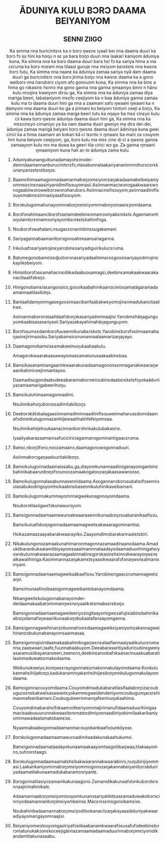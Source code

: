 <h1 align='center'>ÃDUNIYA KULU BƆRƆ DAAMA BEIYANIYOM</h1>
<h2 align='center'>SENNI ZIIGO</h2>
<p align='center'>Ka simma nna buricinitɛrɛ ka n bɔrɔ ŋwɛnɛ iyaali bei nna daama duuri ka bɔrɔ fɔ su hini ka hoŋu n sɛ ya bara bɔŋɔ duuri nna laakari kaniyom ãduniya kuna,
Ka simma nna ka bɔrɔ daama duuri bara hɛi fɔ ka sariya hima a ma cɛruma ka bɔrɔ mɔrani nna tilaasi guruje nna mɛiyom bɛrɛkɛtɛ nna kwɛnɛ bɔrɔ futu,
Ka simma nna naanɛ ka ãduniya zamaa sariya nyâ dam daama duuri ga buricinitɛrɛ nna bɔrɔ jirima bɔŋɔ nna kwɛnɛ daama ka a gono weibɔrɔ nna harubɔrɔ ciyom afɔ gonouom kuna,
Ka simma nna ka binɛ a hima gɔ rɔkasinɛ hɛnnɔ ma gono ganna nna ganna ŋmaaniyo binni n hãnu kulu mɔɔjinɛ kweiyom dirɔu ga,
Ka simma nna ka ãduniya zamaa diya mariga beeri, tabataniyom mɛɛfo ceejiyom ka n baa ãduniya ganna zamaa kulu ma tɔ daama duuri hini ga nna a zaamani safu ŋwaani ŋwaani ka n damyom nna daama duuri ko ga a jirimani ko beiyom tɔntɔni ceeji a bɔŋɔ,
Ka simma nna ka ãduniya zamaa marga beeri tutu ka nŋayo ba mɛɛ cinɛyo kulu cii kawa bɔrɔ ŋwɛnɛ ãduniya daama duuri hini ga,
Ka simma nna ka mɛɛcinɛyo cimaniyo ya ba nam daama duuri gweiyo ma dira dei-dei,
ãduniya zamaa marigã beiyani bɔrɔ ŋwɛnɛ daama duuri ãdininya kuna gwei cirici ka a hima zaamani an kokari kǎ ci tɛɛntɛ n ŋmaarɛ ba mani za couyom hini kuna beiyom ceejiyom, ga, bɔrɔ kulu ma mɛɛ cinɛ di ci a ŋwɛnɛ ganna zamaayom kulu mɔ ma duwa ka geeri tila cirici wɔ ga. Za ganna ŋmaani ŋmaaniyom kuna hali an to ãduniya zama kulu.</p>
<ol>
  <li>
    <p>Aduniyakunanguibunadamayohɛinɔdei-deinndaamannanburucinitɛrɛfɔ,nlasabunnalaakariyanamnnmɔhurocɛrɛkunanyanzetɛrɛbɔŋɔɔ.</p>
  </li>
  <li>
    <p>Baamɛihimaamagonnadaamannabɔŋɔɔmɛiyomzaŋakadaamabeibeiyaniyommɛɛcinɛnaasiriyanidimifisɔuyomasii.Asiinnanmaciwɔnɔgaakwaarɛwɔnɔgaabiiwɔnɔweibɔrɔwɔnɔharubɔrɔ.Asiinnacinɛfisɔuyom;asiinnaadiinifisɔuyomabinɛsiinnasiyasafisɔuyom.</p>
  </li>
  <li>
    <p>Bɔrɔkulugonnahunayomnnabɔŋɔɔmɛiyomnnabɔŋɔɔnaanɛyomdaama.</p>
  </li>
  <li>
    <p>Bɔrɔfɔnahimaancibɔrɔfɔsɛtamdeebinɛnmamɔɔriyabɛrɛkɛtɛ.Agannanɔnhoŋutamtɛrɛnnamɔɔriyayombɛrɛkɛtɛbahinifɔga.</p>
  </li>
  <li>
    <p>Nsubɔrɔfɔwahalani,nsugacɛɛnaninbinɛsugakamani.</p>
  </li>
  <li>
    <p>Sariyagannabaamanibɔrɔgonoahimaansariaganna.</p>
  </li>
  <li>
    <p>Irikuluafɔsariyamɔjinɛyanɔbinɛsariyadiguirikulucɛruma.</p>
  </li>
  <li>
    <p>Batumɛgonobamɛisɛɖɛɛbɔrɔnasariyadaalinmacɛɛgoosisariyayodimɔjinɛkayiikobeiyom.</p>
  </li>
  <li>
    <p>Hinisiibɔrɔfɔsɛamahacinɛdiikadaabuɔuamagɛi,deebinɛamakaakwaarakanaciitaalifɔbɔŋɔ.</p>
  </li>
  <li>
    <p>Hinigonobamɛisɛangoosicɛ;goosikaabahinikaanɔcimiɔuamatãgaraniadaamannaatilasibɔ̃ŋɔ.</p>
  </li>
  <li>
    <p>Bantaalidamyomngasegoosimaacibanfaabakwɛyomɔjinɛnmadukancitaalikwɛ.</p>
    <p>Asiinanmabɔrɔnɔtaalidaafɔbɔŋɔkasariyadomnaajisi.Yanɔbinɛhãŋagunguyomkaabisasasariyasii.Sariyazakayahimahãŋagunguyom.</p>
  </li>
  <li>
    <p>Bɔrɔfɔsumɛɛdambɔrɔfuusennikunabɛrɛkɛtɛ.Yanɔbinɛbɔrɔfɔsiinnaamahaŋasinɛjirimazobu.Sariyabamɛicɛrumannaalaamarizaŋayayo.</p>
  </li>
  <li>
    <p>Daamagonobamɛisɛamakweinuŋukaabaakulu.</p>
    <p>Amagɔrɔkwaarakaasawayomasɛamatunusaakaabinɛbaa.</p>
  </li>
  <li>
    <p>Bamɛikasananinangaarinkwaarakunadaamagononsɛnmaganakwaaraŋwaanikahiniceejinmantayoo.</p>
    <p>Daamadisugondaabudeeabarannabɔrɔwiiɔubinɛdaabɛrɛkɛtɛfɔyokaãduniyazamaamarigabeerihoŋu.</p>
  </li>
  <li>
    <p>Bamɛikuluhimaamagonnadimi.</p>
    <p>Nsuhinikahoŋubɔrɔsɛadimitakiibɔŋɔ.</p>
  </li>
  <li>
    <p>Deebɔrɔkǎtɔbalagaasiinnamadiminnaadiinifisɔuweinnaharusɛdomidaamafɔdinɔnkulugonnazanhiijewaatihalinfefeiyomsaa.</p>
    <p>Nsuhinikahiijehɔukaanacinnanbɔrɔhinkakulubakasinɛ.</p>
    <p>Iyaaliyabarazaamanisafuciciriciagannanɔgominantigaacɛruma.</p>
  </li>
  <li>
    <p>Bamɛi,nbɔŋɔ̌fɔnɔ,noozamaanɔ,daamagonowɔgonnaduuri.</p>
    <p>Asiinmabɔrɔgaŋaaduuritakiibɔŋɔ.</p>
  </li>
  <li>
    <p>Bamɛikulugonnadaamalasabu,ga,diayomkunannaadiiniganayomganbinɛbahinikabaarunbɔŋɔfɔɔunoozamaakogaloozaŋakaasawanoosɛ.</p>
  </li>
  <li>
    <p>Bamɛikulugonnalasabunnasennidaama.Asɛgannanɔbɔrɔsubahɛifɔsenniɔulasabukodirigoyomhɛikaabinɛbasennikuluhinikaseibamani.</p>
  </li>
  <li>
    <p>Bamɛikulugonnakummayomnnaigwekunagonoyomdaama.</p>
    <p>Nsubɔrɔtilasiigwɛfɔkunawuroyom.</p>
  </li>
  <li>
    <p>Bamɛigonnadaamaamawuroakwaarasennikunaabɔŋɔɔuabaranikaafisɔu.</p>
    <p>Bamɛikuluafɔbɔŋɔgonnadaamaamagweitɛakwaaragominantisɛ.</p>
    <p>Hɛikazamaazaayabarakwaarayiiko.Zaayomdimobarakannaatɛtɛbiri.</p>
  </li>
  <li>
    <p>Nikakulungonozamaakunahimanɔnmagonnazamaadinaanɛdaama.Amadukǒbaranbukaatamǒbiyayomzaaalmaninnataadayodaamaduurihinigahɛiyowɔkulunnakwaarazaamagaabinnabinɛgɔrɔkasinɛhɛinnɔkwarayoŋwɛnɛalkawalihiniga.Kasimmannazaŋakamɛtɛyaasikwaarafɔfɔnaŋwɛnɛalmanisiriyani.</p>
  </li>
  <li>
    <p>Bamɛigonnadaamaamagweikaǎbaafisɔu.Yanɔbinɛngaacɛrumannagweizaŋɛi.</p>
    <p>Bamɛimunaafinsibaasigonnagweikantɛbanayomdaama.</p>
    <p>Nikangweitɛkulugonnabanayomdei-deidaamakaabatɔninmanŋwɛnɛiyaalikɔtɔnnabɛɛrɛbɔŋɔ.</p>
    <p>Bamɛigonnadaamaamagweiteeriyozogitaayomigwɛsafujisiabinɛbahinikaabɔŋɔdamafɔŋwaanikunaabɔŋɔbukaatafansayomganna.</p>
  </li>
  <li>
    <p>Bamɛigonnagweihinanzobunnahɔɔrɛdaamagweikɛiyaniyomzakannagweihinanzobukunabanayomsaannasaa.</p>
  </li>
  <li>
    <p>Bamɛigonnajisiridaamakaabahinikogaŋwɛnɛalaafiannaaiyaalikulucɛrumanna,zaaŋwaari,taafɛ,fuunnabaabuyom.Deeabarasaritiyaduniɔubinɛgweiyasaramusiibayananzeeri,zeenɛnɔ,deebinɛaroobafɔkaanacinsaabuabaratilasinmaduwatɛɛmakodaama.</p>
    <p>Weikunukweiyo,kooŋwɛɛrayogonnatɛɛmakonnakulayomdaama.Kookulukannahɛihiijebɔŋɔ,kadukanamnŋakanhɛihiijesibɔŋɔnnkulugonnakulayomdaama.</p>
  </li>
  <li>
    <p>Bamɛigonnacouyomdaama.Couyomdimadukabaratilasifaalabɔŋɔzacoubugucɛɛnɛkakweisasawantɛyokammɛgweidendeniyomcoubugunŋacɛrɛhimanmafeeribamani.Coubugubeerinmanŋafeerinuŋukaahima.</p>
    <p>Couyomdimabarahɛifɔkaamɔɔfeeriyomnnajirimanufidaamaduurihinigaamacisaabusuurunnakwaasitɛrɛmatɛɛdimiyonnaadiiniyobinnilaakarikaniyomnnawadaatamatɛbamɛisɛ.</p>
    <p>Nyaannabaabɛgonnadaamanmacouyokanbaafisɔunkõyosɛ.</p>
  </li>
  <li>
    <p>Bɔrɔkulugonnadaamaamawuroadimitaadakunakaahukumsi.</p>
    <p>Bamɛigonnadaamataadayokunaamaakaayomtaagoliibaŋwaa;tilakaayomnɔ,ɔuhɔɔrɛtaagɔ.</p>
  </li>
  <li>
    <p>Bɔrɔkulugonnadaamaamatɛhɛikakwaarannakwaarabinni,nuŋubirijiyommasi.Laakarikaniyomnnabɔŋɔmɛiyommogonozaŋakannabeiyanibɔrɔãduniyadaamatilakunaamadukabaramɔɔriyantɛ.</p>
  </li>
  <li>
    <p>Bɔrɔgonnatilasiyozamanikakunaagono.Zamanidikakunaafɔlɔnkubɔrɔtɛrɛnnaajirimahinikatɛ.</p>
    <p>Adaamannaabɔŋɔmɛiyomlooyomkunanɔsariyatikitɛasɛamaduwakobɔrɔcinniyodaamannanbɔŋɔmɛiyombeinsɛ.Macɛrɛsɛmogonobamɛisɛ.</p>
    <p>Nsubahinikadaamannabɔŋɔmɛiyodilookanaciizaŋakayaasiãduniyakwaaradiyayomarigayomnaajisi.</p>
  </li>
  <li>
    <p>Beiyaniyomwɔlooyomgasiriyafɔsiikaabanamkwaarafɔsusafufɔdeebinɛbɔrɔmatunukakɔɔnɛkoceejigãnnazamaamadaamaduurinnabɔŋɔmɛiyomdikandamtilakunasaabu.</p>
  </li>
</ol>